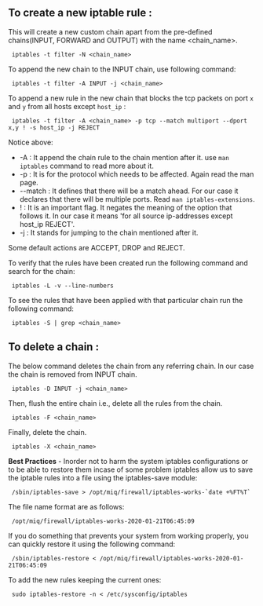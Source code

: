 ## To create a new iptable rule :

This will create a new custom chain apart from the pre-defined chains(INPUT, FORWARD and OUTPUT) with the name <chain_name>.

     iptables -t filter -N <chain_name>
     
To append the new chain to the INPUT chain, use following command:

     iptables -t filter -A INPUT -j <chain_name>
     
To append a new rule in the new chain that blocks the tcp packets on port `x` and `y` from all hosts except `host_ip` :
     
     iptables -t filter -A <chain_name> -p tcp --match multiport --dport x,y ! -s host_ip -j REJECT
     
Notice above:
* -A : It append the chain rule to the chain mention after it. use `man iptables` command to read more about it.
* -p : It is for the protocol which needs to be affected. Again read the man page.
* --match : It defines that there will be a match ahead. For our case it declares that there will be multiple ports. Read `man iptables-extensions`.
* ! : It is an important flag. It negates the meaning of the option that follows it. In our case it means 'for all source ip-addresses except host_ip REJECT'.
* -j : It stands for jumping to the chain mentioned after it.

Some default actions are ACCEPT, DROP and REJECT.

To verify that the rules have been created run the following command and search for the chain:

     iptables -L -v --line-numbers

To see the rules that have been applied with that particular chain run the following command:

     iptables -S | grep <chain_name>
     
## To delete a chain :

The below command deletes the chain from any referring chain. In our case the chain is removed from INPUT chain.

     iptables -D INPUT -j <chain_name>

Then, flush the entire chain i.e., delete all the rules from the chain.

     iptables -F <chain_name>

Finally, delete the chain.

     iptables -X <chain_name>


**Best Practices** - Inorder not to harm the system iptables configurations or to be able to restore them incase of some problem iptables allow us to save the iptable rules into a file using the iptables-save module:

     /sbin/iptables-save > /opt/miq/firewall/iptables-works-`date +%FT%T`

The file name format are as follows:

     /opt/miq/firewall/iptables-works-2020-01-21T06:45:09

If you do something that prevents your system from working properly, you can quickly restore it using the following command:

     /sbin/iptables-restore < /opt/miq/firewall/iptables-works-2020-01-21T06:45:09
     
To add the new rules keeping the current ones:

     sudo iptables-restore -n < /etc/sysconfig/iptables

